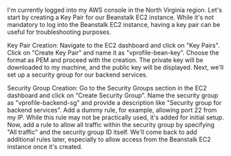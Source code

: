 I'm currently logged into my AWS console in the North Virginia region. Let's start by creating a Key Pair for our Beanstalk EC2 instance. While it's not mandatory to log into the Beanstalk EC2 instance, having a key pair can be useful for troubleshooting purposes.

Key Pair Creation:
Navigate to the EC2 dashboard and click on "Key Pairs".
Click on "Create Key Pair" and name it as "vprofile-bean-key".
Choose the format as PEM and proceed with the creation.
The private key will be downloaded to my machine, and the public key will be displayed.
Next, we'll set up a security group for our backend services.

Security Group Creation:
Go to the Security Groups section in the EC2 dashboard and click on "Create Security Group".
Name the security group as "vprofile-backend-sg" and provide a description like "Security group for backend services".
Add a dummy rule, for example, allowing port 22 from my IP. While this rule may not be practically used, it's added for initial setup.
Now, add a rule to allow all traffic within the security group by specifying "All traffic" and the security group ID itself.
We'll come back to add additional rules later, especially to allow access from the Beanstalk EC2 instance once it's created.

